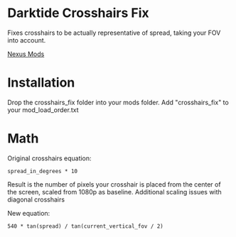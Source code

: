 # Darktide Crosshairs Fix

Fixes crosshairs to be actually representative of spread, taking your FOV into account.

[Nexus Mods](https://www.nexusmods.com/warhammer40kdarktide/mods/36)

# Installation

Drop the crosshairs_fix folder into your mods folder. Add "crosshairs_fix" to your mod_load_order.txt

# Math

Original crosshairs equation:

    spread_in_degrees * 10

Result is the number of pixels your crosshair is placed from the center of the screen, scaled from 1080p as baseline. Additional scaling issues with diagonal crosshairs

New equation:

    540 * tan(spread) / tan(current_vertical_fov / 2)
